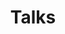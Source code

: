 ---
layout: profiles2
permalink: /talks/
title: Talks
nav: true
nav_order: 7

profiles:
  # if you want to include more than one profile, just replicate the following block
  # and create one content file for each profile inside _pages/
  - align: left
    image: zxf.jpg
    content: about_zxf.md
    image_circular: false # crops the image to make it circular
    more_info: >
      <a href="https://sites.google.com/view/xiaofang-zhou" title="Homepage"><i class="fas fa-home" style="margin-left: 5px;"></i></a>
  - align: right
    image: zmq.jpg
    content: about_zmq.md
    image_circular: false # crops the image to make it circular
    more_info: >
      <a href="https://www.linkedin.com/in/mingqi-zhou-517637181/?originalSubdomain=ie" title="Homepage"><i class="fas fa-home" style="margin-left: 5px;"></i></a>


---